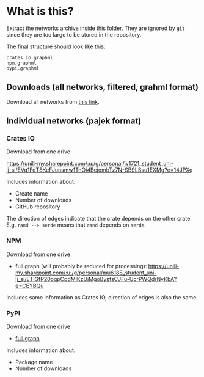 # What is this?

Extract the networks archive inside this folder. They are ignored by `git` since they are too large to be stored in the repository.

The final structure should look like this:

```
crates_io.graphml
npm.graphml
pypi.graphml
```

## Downloads (all networks, filtered, grahml format)

Download all networks from [this link](https://unilj-my.sharepoint.com/:u:/g/personal/mu6188_student_uni-lj_si/EcxjN04EWiZJuJcIy1WAa2cBg7DguK8TRSKDA3vQ9BL2lQ?e=YbRBlf).

## Individual networks (pajek format)

### Crates IO

Download from one drive

https://unilj-my.sharepoint.com/:u:/g/personal/jv1721_student_uni-lj_si/EVq1FdT8KeFJunsmw1TnOi4BcjombTz7N-SB9LSsu1EXMg?e=14JPXq

Includes information about:

- Create name
- Number of downloads
- GitHub repository

The direction of edges indicate that the crate depends on the other crate. E.g. `rand --> serde` means that `rand` depends on `serde`.

### NPM

Download from one drive

- full graph (will probably be reduced for processing): https://unilj-my.sharepoint.com/:u:/g/personal/mu6188_student_uni-lj_si/ETlGfP20oqpCpdMlKzUjMgoByzfsCJFu-UcrPWQdrNyKbA?e=CEYBQu

Includes same information as Crates IO, direction of edges is also the same.

### PyPI

Download from one drive

- [full graph](https://unilj-my.sharepoint.com/:u:/g/personal/zt8811_student_uni-lj_si/EftNbN4R6gdBl2MyDfNFaWoBLiYmvm8v0Gjvw6nC3xda0Q?e=fPMolk)

Includes information about:

- Package name
- Number of downloads
